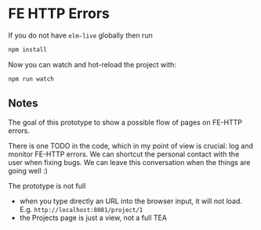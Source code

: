 # FE HTTP Errors

If you do not have `elm-live` globally then run

```bash
npm install
```

Now you can watch and hot-reload the project with:

```bash
npm run watch
```

## Notes

The goal of this prototype to show a possible flow of pages on FE-HTTP errors.

There is one TODO in the code, which in my point of view is crucial:
log and monitor FE-HTTP errors. We can shortcut the personal contact with the user when fixing bugs.
We can leave this conversation when the things are going well :)

The prototype is not full
- when you type directly an URL into the browser input, it will not load.
E.g. `http://localhost:8081/project/1`
- the Projects page is just a view, not a full TEA

